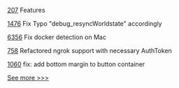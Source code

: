 
[207](https://github.com/hyperledger/bevel-operator-fabric/pull/207) Features

[1476](https://github.com/hyperledger/besu-docs/pull/1476) Fix Typo "debug_resyncWorldstate" accordingly

[6356](https://github.com/hyperledger/besu/pull/6356) Fix docker detection on Mac

[758](https://github.com/hyperledger/aries-agent-test-harness/pull/758) Refactored ngrok support with necessary AuthToken

[1060](https://github.com/hyperledger/aries-mobile-agent-react-native/pull/1060) fix: add bottom margin to button container


[See more >>>](https://start-here.hyperledger.org/pull-requests)
